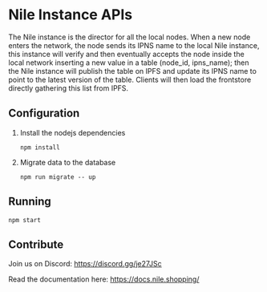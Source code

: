 # Nile Instance APIs
The Nile instance is the director for all the local nodes. When a new node enters the network, the node sends its IPNS name to the local Nile instance, this instance will verify and then eventually accepts the node inside the local network inserting a new value in a table (node_id, ipns_name); then the Nile instance will publish the table on IPFS and update its IPNS name to point to the latest version of the table. Clients will then load the frontstore directly gathering this list from IPFS.

## Configuration
1. Install the nodejs dependencies
    ```
    npm install
    ```
2. Migrate data to the database
    ```
    npm run migrate -- up
    ```

## Running
```
npm start
```

## Contribute
Join us on Discord: https://discord.gg/je27JSc

Read the documentation here: https://docs.nile.shopping/
